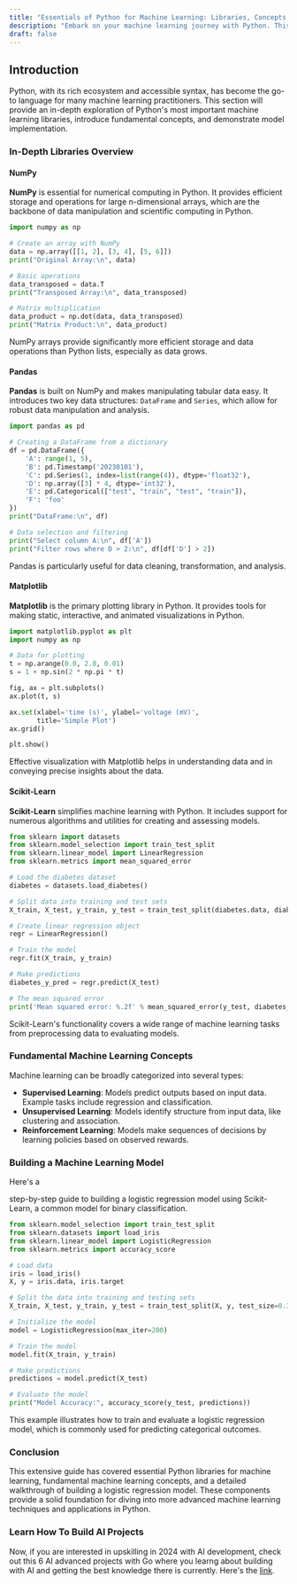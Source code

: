 ```yaml
---
title: "Essentials of Python for Machine Learning: Libraries, Concepts, and Model Building"
description: "Embark on your machine learning journey with Python. This guide covers key libraries like NumPy, Pandas, Matplotlib, and Scikit-Learn, introduces fundamental machine learning concepts, and walks you through building a basic model to kickstart your machine learning projects."
draft: false
---
```


## Introduction


Python, with its rich ecosystem and accessible syntax, has become the go-to language for many machine learning practitioners. This section will provide an in-depth exploration of Python's most important machine learning libraries, introduce fundamental concepts, and demonstrate model implementation.

### In-Depth Libraries Overview

#### NumPy
**NumPy** is essential for numerical computing in Python. It provides efficient storage and operations for large n-dimensional arrays, which are the backbone of data manipulation and scientific computing in Python.

```python
import numpy as np

# Create an array with NumPy
data = np.array([[1, 2], [3, 4], [5, 6]])
print("Original Array:\n", data)

# Basic operations
data_transposed = data.T
print("Transposed Array:\n", data_transposed)

# Matrix multiplication
data_product = np.dot(data, data_transposed)
print("Matrix Product:\n", data_product)
```
NumPy arrays provide significantly more efficient storage and data operations than Python lists, especially as data grows.

#### Pandas
**Pandas** is built on NumPy and makes manipulating tabular data easy. It introduces two key data structures: `DataFrame` and `Series`, which allow for robust data manipulation and analysis.

```python
import pandas as pd

# Creating a DataFrame from a dictionary
df = pd.DataFrame({
    'A': range(1, 5),
    'B': pd.Timestamp('20230101'),
    'C': pd.Series(1, index=list(range(4)), dtype='float32'),
    'D': np.array([3] * 4, dtype='int32'),
    'E': pd.Categorical(["test", "train", "test", "train"]),
    'F': 'foo'
})
print("DataFrame:\n", df)

# Data selection and filtering
print("Select column A:\n", df['A'])
print("Filter rows where D > 2:\n", df[df['D'] > 2])
```
Pandas is particularly useful for data cleaning, transformation, and analysis.

#### Matplotlib
**Matplotlib** is the primary plotting library in Python. It provides tools for making static, interactive, and animated visualizations in Python.

```python
import matplotlib.pyplot as plt
import numpy as np

# Data for plotting
t = np.arange(0.0, 2.0, 0.01)
s = 1 + np.sin(2 * np.pi * t)

fig, ax = plt.subplots()
ax.plot(t, s)

ax.set(xlabel='time (s)', ylabel='voltage (mV)',
       title='Simple Plot')
ax.grid()

plt.show()
```
Effective visualization with Matplotlib helps in understanding data and in conveying precise insights about the data.

#### Scikit-Learn
**Scikit-Learn** simplifies machine learning with Python. It includes support for numerous algorithms and utilities for creating and assessing models.

```python
from sklearn import datasets
from sklearn.model_selection import train_test_split
from sklearn.linear_model import LinearRegression
from sklearn.metrics import mean_squared_error

# Load the diabetes dataset
diabetes = datasets.load_diabetes()

# Split data into training and test sets
X_train, X_test, y_train, y_test = train_test_split(diabetes.data, diabetes.target, test_size=0.2)

# Create linear regression object
regr = LinearRegression()

# Train the model
regr.fit(X_train, y_train)

# Make predictions
diabetes_y_pred = regr.predict(X_test)

# The mean squared error
print('Mean squared error: %.2f' % mean_squared_error(y_test, diabetes_y_pred))
```
Scikit-Learn's functionality covers a wide range of machine learning tasks from preprocessing data to evaluating models.

### Fundamental Machine Learning Concepts

Machine learning can be broadly categorized into several types:

- **Supervised Learning**: Models predict outputs based on input data. Example tasks include regression and classification.
- **Unsupervised Learning**: Models identify structure from input data, like clustering and association.
- **Reinforcement Learning**: Models make sequences of decisions by learning policies based on observed rewards.

### Building a Machine Learning Model

Here's a

 step-by-step guide to building a logistic regression model using Scikit-Learn, a common model for binary classification.

```python
from sklearn.model_selection import train_test_split
from sklearn.datasets import load_iris
from sklearn.linear_model import LogisticRegression
from sklearn.metrics import accuracy_score

# Load data
iris = load_iris()
X, y = iris.data, iris.target

# Split the data into training and testing sets
X_train, X_test, y_train, y_test = train_test_split(X, y, test_size=0.3, random_state=42)

# Initialize the model
model = LogisticRegression(max_iter=200)

# Train the model
model.fit(X_train, y_train)

# Make predictions
predictions = model.predict(X_test)

# Evaluate the model
print("Model Accuracy:", accuracy_score(y_test, predictions))
```
This example illustrates how to train and evaluate a logistic regression model, which is commonly used for predicting categorical outcomes.

### Conclusion

This extensive guide has covered essential Python libraries for machine learning, fundamental machine learning concepts, and a detailed walkthrough of building a logistic regression model. These components provide a solid foundation for diving into more advanced machine learning techniques and applications in Python.

### Learn How To Build AI Projects

Now, if you are interested in upskilling in 2024 with AI development, check out this 6 AI advanced projects with Go where you learng about building with AI and getting the best knowledge there is currently. Here's the [link](https://akhilsharmatech.gumroad.com/l/zgxqq).